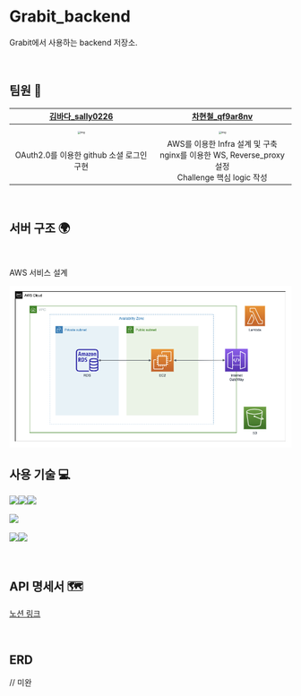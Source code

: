 # Grabit_backend

Grabit에서 사용하는 backend 저장소.

<br>

## 팀원 :dizzy:

|       [김바다_sally0226](https://github.com/sally0226)       |        [차현철_qf9ar8nv](https://github.com/qf9ar8nv)        |
| :----------------------------------------------------------: | :----------------------------------------------------------: |
| <img src="https://avatars.githubusercontent.com/u/43634786?v=4" alt="img" style="zoom:33%;" /> | <img src="https://avatars.githubusercontent.com/u/62492860?v=4" alt="img" style="zoom:33%;" /> |
|          OAuth2.0를 이용한 github 소셜 로그인 구현           |                         AWS를 이용한 Infra 설계 및 구축 </br> nginx를 이용한 WS, Reverse_proxy 설정 </br> Challenge 핵심 logic 작성                   |

<br>

## 서버 구조 :earth_africa:

<br>

AWS 서비스 설계

<img src="./img/aws_architecture.png">

</br>

## 사용 기술 :computer:

<img src="https://img.shields.io/badge/Spring Boot-6DB33F?style=flat-squar&logo=Spring Boot&logoColor=white"/></a><img src="https://img.shields.io/badge/Java-007396?style=flat&logo=Java&logoColor=white"/></a><img src="https://img.shields.io/badge/Gradle-02303A?style=flat&logo=Gradle&logoColor=white"/>

<img src="https://img.shields.io/badge/MySQL-4479A1?style=flat&logo=MySQL&logoColor=white"/></a>

<img src="https://img.shields.io/badge/AWS-232F3E?style=flat&logo=Amazon AWS&logoColor=white"/></a><img src="https://img.shields.io/badge/nginx-009639?logo=nginx&logoColor=white"></a>


<br>

## API 명세서 :world_map:

[노션 링크](https://kind-albatross-4f5.notion.site/106433341db6450ea5a6edd3a2fffdea?v=7cd1565e23bf4151bc12546ca9c12a52)

<br>

## ERD

// 미완





